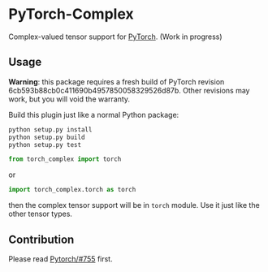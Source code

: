 # PyTorch-Complex

Complex-valued tensor support for [PyTorch](https://github.com/pytorch/pytorch). (Work in progress)

## Usage

**Warning**: this package requires a fresh build of PyTorch
revision 6cb593b88cb0c411690b4957850058329526d87b.  Other
revisions may work, but you will void the warranty.

Build this plugin just like a normal Python package:

```sh
python setup.py install
python setup.py build
python setup.py test
```

```python
from torch_complex import torch
```

or

```python
import torch_complex.torch as torch
```

then the complex tensor support will be in `torch` module. Use it just like the other tensor types.

## Contribution

Please read [Pytorch/#755](https://github.com/pytorch/pytorch/issues/755) first.
